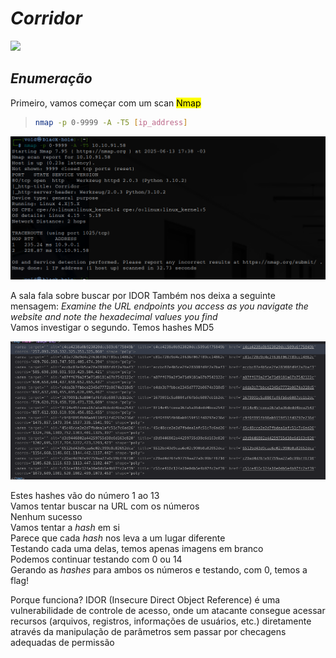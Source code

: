 # _**Corridor**_
![](corrdiro.jpg)

## _**Enumeração**_
Primeiro, vamos começar com um scan <mark>Nmap</mark>
> ```bash
> nmap -p 0-9999 -A -T5 [ip_address]
> ```
![](scan_nmap.jpg)

A sala fala sobre buscar por IDOR
Também nos deixa a seguinte mensagem: _Examine the URL endpoints you access as you navigate the website and note the hexadecimal values you find_  
Vamos investigar o segundo. Temos hashes MD5  

![](hashes.jpg)

Estes hashes vão do número 1 ao 13  
Vamos tentar buscar na URL com os números  
Nenhum sucesso  
Vamos tentar a _hash_ em si  
Parece que cada _hash_ nos leva a um lugar diferente  
Testando cada uma delas, temos apenas imagens em branco  
Podemos continuar testando com 0 ou 14  
Gerando as _hashes_ para ambos os números e testando, com 0, temos a flag!

Porque funciona?
IDOR (Insecure Direct Object Reference) é uma vulnerabilidade de controle de acesso, onde um atacante consegue acessar recursos (arquivos, registros, informações de usuários, etc.) diretamente através da manipulação de parâmetros sem passar por checagens adequadas de permissão
